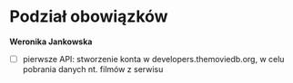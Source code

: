 ﻿# Podział obowiązków
__Weronika Jankowska__


- [ ] pierwsze API: stworzenie konta w developers.themoviedb.org, w celu pobrania danych nt. filmów z serwisu 